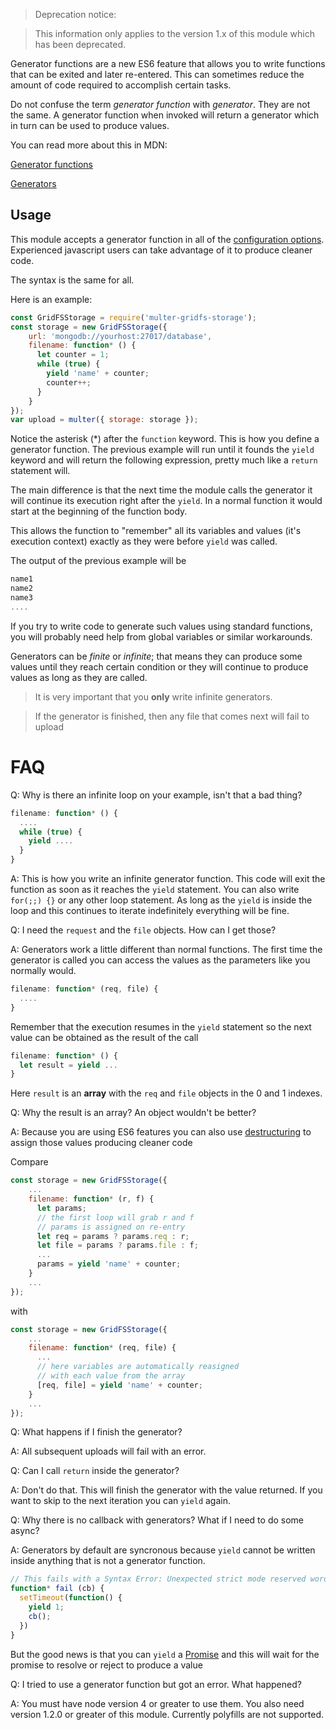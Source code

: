 > Deprecation notice:

> This information only applies to the version 1.x of this module which has been deprecated.

Generator functions are a new ES6 feature that allows you to write functions
that can be exited and later re-entered. This can sometimes reduce the amount
of code required to accomplish certain tasks.

Do not confuse the term *generator function* with *generator*. They are not the same.
A generator function when invoked will return a generator which in turn can be
used to produce values.

You can read more about this in MDN:

[Generator functions][gen]

[Generators][gen-fn]

## Usage

This module accepts a generator function in all of the [configuration options][configuration-options].
Experienced javascript users can take advantage of it to produce cleaner code.

The syntax is the same for all.

Here is an example:

```javascript
const GridFSStorage = require('multer-gridfs-storage');
const storage = new GridFSStorage({
    url: 'mongodb://yourhost:27017/database',
    filename: function* () {
      let counter = 1;
      while (true) {
        yield 'name' + counter;
        counter++;
      }
    }
});
var upload = multer({ storage: storage });
```

Notice the asterisk (*) after the `function` keyword. This is how you define 
a generator function. The previous example will run until it founds the `yield` keyword
and will return the following expression, pretty much like a `return` statement will.

The main difference is that the next time the module calls the generator it will continue
its execution right after the `yield`. In a normal function it would start at
the beginning of the function body.

This allows the function to "remember" all its variables and values (it's execution context)
exactly as they were before `yield` was called.

The output of the previous example will be

```javascript
name1
name2
name3
....
```

If you try to write code to generate such values using standard functions, you will probably 
need help from global variables or similar workarounds.

Generators can be *finite* or *infinite*; that means they can produce some values until they reach certain
condition or they will continue to produce values as long as they are called.

> It is very important that you **only** write infinite generators. 

> If the generator is finished, then any file that comes next will fail to upload

# FAQ

Q: Why is there an infinite loop on your example, isn't that a bad thing?

```javascript
filename: function* () {
  ....
  while (true) {
    yield ....
  }
}
```


A: This is how you write an infinite generator function. This code will exit the function 
as soon as it reaches the `yield` statement. You can also write `for(;;) {}` 
or any other loop statement. As long as the `yield` is inside the loop and 
this continues to iterate indefinitely everything will be fine.

Q: I need the `request` and the `file` objects. How can I get those? 

A: Generators work a little different than normal functions. The first time
the generator is called you can access the values as the parameters like
you normally would.

```javascript
filename: function* (req, file) {
  ....
}
```

Remember that the execution resumes in the `yield` statement so the next value
can be obtained as the result of the call

```javascript
filename: function* () {
  let result = yield ...
}
```

Here `result` is an **array** with the `req` and `file` objects in the 0 and 1 indexes.

Q: Why the result is an array? An object wouldn't be better?

A: Because you are using ES6 features you can also use [destructuring][destructuring] to assign 
those values producing cleaner code

Compare

```javascript
const storage = new GridFSStorage({
    ...
    filename: function* (r, f) {
      let params;
      // the first loop will grab r and f
      // params is assigned on re-entry 
      let req = params ? params.req : r;
      let file = params ? params.file : f;
      ...
      params = yield 'name' + counter;
    }
    ...
});
```

with

```javascript
const storage = new GridFSStorage({
    ...
    filename: function* (req, file) {
      ... 
      // here variables are automatically reasigned
      // with each value from the array
      [req, file] = yield 'name' + counter;
    }
    ...
});
```

Q: What happens if I finish the generator?

A: All subsequent uploads will fail with an error.

Q: Can I call `return` inside the generator?

A: Don't do that. This will finish the generator with the value returned.
If you want to skip to the next iteration you can `yield` again.

Q: Why there is no callback with generators? What if I need to do some async?

A: Generators by default are syncronous because `yield` cannot be written inside
anything that is not a generator function. 

```javascript
// This fails with a Syntax Error: Unexpected strict mode reserved word
function* fail (cb) {
  setTimeout(function() {
    yield 1;
    cb();
  })
}
```

But the good news is that you can `yield` a [Promise][promise]
and this will wait for the 
promise to resolve or reject to produce a value

Q: I tried to use a generator function but got an error. What happened?

A: You must have node version 4 or greater to use them. You also need 
version 1.2.0 or greater of this module. Currently polyfills are not supported.

[gen]: https://developer.mozilla.org/en-US/docs/Web/JavaScript/Reference/Statements/function* "Generator function"
[gen-fn]: https://developer.mozilla.org/en-US/docs/Web/JavaScript/Reference/Global_Objects/Generator "Generator"
[destructuring]: https://developer.mozilla.org/en-US/docs/Web/JavaScript/Reference/Operators/Destructuring_assignment "Destructuring assignment"
[promise]: https://developer.mozilla.org/en-US/docs/Web/JavaScript/Reference/Global_Objects/Promise "Promise"
[configuration-options]: https://github.com/devconcept/multer-gridfs-storage/wiki/Guide#configuration
